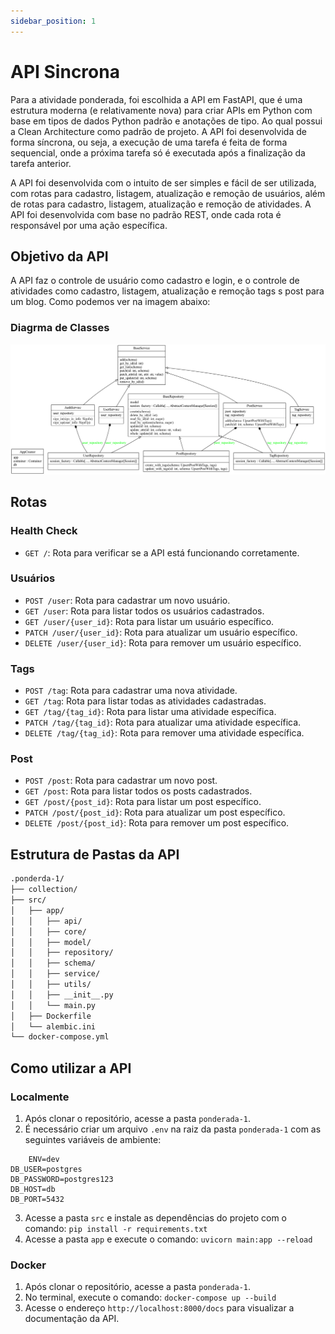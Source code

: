 ```yaml
---
sidebar_position: 1
---
```


# API Sincrona

Para a atividade ponderada, foi escolhida a API em FastAPI, que é uma estrutura moderna (e relativamente nova) para criar APIs em Python com base em tipos de dados Python padrão e anotações de tipo. Ao qual possui a Clean Architecture como padrão de projeto. A API foi desenvolvida de forma síncrona, ou seja, a execução de uma tarefa é feita de forma sequencial, onde a próxima tarefa só é executada após a finalização da tarefa anterior.

A API foi desenvolvida com o intuito de ser simples e fácil de ser utilizada, com rotas para cadastro, listagem, atualização e remoção de usuários, além de rotas para cadastro, listagem, atualização e remoção de atividades. A API foi desenvolvida com base no padrão REST, onde cada rota é responsável por uma ação específica.

## Objetivo da API

A API faz o controle de usuário como cadastro e login, e o controle de atividades como cadastro, listagem, atualização e remoção tags s post para um blog. Como podemos ver na imagem abaixo:

### Diagrma de Classes

![Diagrama de Classes](./../../static/img/classes.png)

## Rotas

### Health Check
  - `GET /`: Rota para verificar se a API está funcionando corretamente.
### Usuários
  - `POST /user`: Rota para cadastrar um novo usuário.
  - `GET /user`: Rota para listar todos os usuários cadastrados.
  - `GET /user/{user_id}`: Rota para listar um usuário específico.
  - `PATCH /user/{user_id}`: Rota para atualizar um usuário específico.
  - `DELETE /user/{user_id}`: Rota para remover um usuário específico.
### Tags
  - `POST /tag`: Rota para cadastrar uma nova atividade.
  - `GET /tag`: Rota para listar todas as atividades cadastradas.
  - `GET /tag/{tag_id}`: Rota para listar uma atividade específica.
  - `PATCH /tag/{tag_id}`: Rota para atualizar uma atividade específica.
  - `DELETE /tag/{tag_id}`: Rota para remover uma atividade específica.
### Post
  - `POST /post`: Rota para cadastrar um novo post.
  - `GET /post`: Rota para listar todos os posts cadastrados.
  - `GET /post/{post_id}`: Rota para listar um post específico.
  - `PATCH /post/{post_id}`: Rota para atualizar um post específico.
  - `DELETE /post/{post_id}`: Rota para remover um post específico.

## Estrutura de Pastas da API

```bash	
.ponderda-1/
├── collection/
├── src/
│   ├── app/
│   │   ├── api/
│   │   ├── core/
│   │   ├── model/
│   │   ├── repository/
│   │   ├── schema/
│   │   ├── service/
│   │   ├── utils/
│   │   ├── __init__.py
│   │   └── main.py
│   ├── Dockerfile
│   └── alembic.ini
└── docker-compose.yml

```

## Como utilizar a API

### Localmente

1. Após clonar o repositório, acesse a pasta `ponderada-1`.
2. É necessário criar um arquivo `.env` na raiz da pasta `ponderada-1` com as seguintes variáveis de ambiente:

```env
    ENV=dev
DB_USER=postgres
DB_PASSWORD=postgres123
DB_HOST=db
DB_PORT=5432
```
3. Acesse a pasta `src` e instale as dependências do projeto com o comando: `pip install -r requirements.txt`
4. Acesse a pasta `app` e execute o comando: `uvicorn main:app --reload`	

### Docker

1. Após clonar o repositório, acesse a pasta `ponderada-1`.
2. No terminal, execute o comando: `docker-compose up --build`
3. Acesse o endereço `http://localhost:8000/docs` para visualizar a documentação da API.